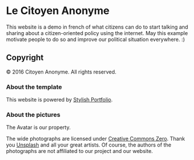 # Le Citoyen Anonyme

This website is a demo in french of what citizens can do to start talking and sharing about a citizen-oriented policy using the internet. May this example motivate people to do so and improve our political situation everywhere. :) 

## Copyright

&copy; 2016 Citoyen Anonyme. All rights reserved.

### About the template

This website is powered by [Stylish Portfolio](http://startbootstrap.com/template-overviews/stylish-portfolio/).

### About the pictures

The Avatar is our property.

The wide photographs are licensed under [Creative Commons Zero](https://creativecommons.org/publicdomain/zero/1.0/). Thank you [Unsplash](https://unsplash.com/) and all your great artists. Of course, the authors of the photographs are not affiliated to our project and our website.